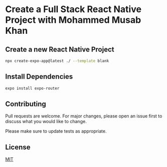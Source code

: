 # Create a Full Stack React Native Project with Mohammed Musab Khan

## Create a new React Native Project
```bash
npx create-expo-app@latest ./ --template blank
```
## Install Dependencies
```bash
expo install expo-router
```
## Contributing

Pull requests are welcome. For major changes, please open an issue first
to discuss what you would like to change.

Please make sure to update tests as appropriate.

## License

[MIT](https://choosealicense.com/licenses/mit/)